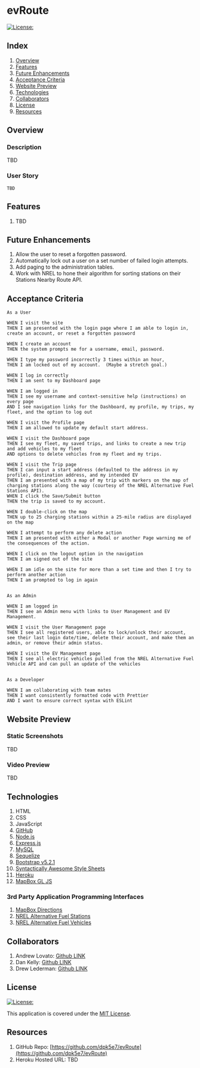 # evRoute

[![License:](https://img.shields.io/badge/License-MIT-yellow.svg)](https://opensource.org/licenses/MIT)

## Index

1. [Overview](#overview)
2. [Features](#features)
3. [Future Enhancements](#future-enhancements)
4. [Acceptance Criteria](#acceptance-criteria)
5. [Website Preview](#website-preview)
6. [Technologies](#technologies)
7. [Collaborators](#collaborators)
8. [License](#license)
9. [Resources](#resources)

## Overview

### Description

TBD

### User Story

```
TBD
```

## Features

1. TBD

## Future Enhancements

1. Allow the user to reset a forgotten password.
2. Automatically lock out a user on a set number of failed login attempts.
3. Add paging to the administration tables.
4. Work with NREL to hone their algorithm for sorting stations on their Stations Nearby Route API.

## Acceptance Criteria

```
As a User

WHEN I visit the site
THEN I am presented with the login page where I am able to login in, create an account, or reset a forgotten password

WHEN I create an account
THEN the system prompts me for a username, email, password.

WHEN I type my password incorrectly 3 times within an hour,
THEN I am locked out of my account.  (Maybe a stretch goal.)

WHEN I log in correctly
THEN I am sent to my Dashboard page 

WHEN I am logged in
THEN I see my username and context-sensitive help (instructions) on every page
AND I see navigation links for the Dashboard, my profile, my trips, my fleet, and the option to log out

WHEN I visit the Profile page
THEN I am allowed to update my default start address.

WHEN I visit the Dashboard page
THEN I see my fleet, my saved trips, and links to create a new trip and add vehicles to my fleet
AND options to delete vehicles from my fleet and my trips.

WHEN I visit the Trip page
THEN I can input a start address (defaulted to the address in my profile), destination address, and my intended EV
THEN I am presented with a map of my trip with markers on the map of charging stations along the way (courtesy of the NREL Alternative Fuel Stations API).
WHEN I click the Save/Submit button
THEN the trip is saved to my account.

WHEN I double-click on the map
THEN up to 25 charging stations within a 25-mile radius are displayed on the map

WHEN I attempt to perform any delete action
THEN I am presented with either a Modal or another Page warning me of the consequences of the action.

WHEN I click on the logout option in the navigation
THEN I am signed out of the site

WHEN I am idle on the site for more than a set time and then I try to perform another action
THEN I am prompted to log in again


As an Admin

WHEN I am logged in
THEN I see an Admin menu with links to User Management and EV Management.

WHEN I visit the User Management page
THEN I see all registered users, able to lock/unlock their account, see their last login date/time, delete their account, and make them an admin, or remove their admin status.

WHEN I visit the EV Management page
THEN I see all electric vehicles pulled from the NREL Alternative Fuel Vehicle API and can pull an update of the vehicles


As a Developer

WHEN I am collaborating with team mates
THEN I want consistently formatted code with Prettier
AND I want to ensure correct syntax with ESLint
```

## Website Preview

### Static Screenshots

TBD

### Video Preview

TBD

## Technologies

1. HTML
2. CSS
3. JavaScript
4. [GitHub](https://www.github.com)
5. [Node.js](https://nodejs.org/)
6. [Express.js](https://expressjs.com/)
7. [MySQL](https://www.mysql.com/)
8. [Sequelize](https://sequelize.org/)
9. [Bootstrap v5.2.1](https://www.getbootstrap.com)
10. [Syntactically Awesome Style Sheets](https://sass-lang.com/)
11. [Heroku](https://www.heroku.com/)
12. [MapBox GL JS](https://docs.mapbox.com/mapbox-gl-js/guides/)

### 3rd Party Application Programming Interfaces

1. [MapBox Directions](https://docs.mapbox.com/api/navigation/directions/)
2. [NREL Alternative Fuel Stations](https://developer.nrel.gov/docs/transportation/alt-fuel-stations-v1/)
3. [NREL Alternative Fuel Vehicles](https://developer.nrel.gov/docs/transportation/vehicles-v1/)

## Collaborators

1. Andrew Lovato: [Github LINK](https://github.com/drewlovato)
2. Dan Kelly: [Github LINK](https://github.com/dpk5e7)
3. Drew Lederman: [Github LINK](https://github.com/TREWSKII)

## License

[![License:](https://img.shields.io/badge/License-MIT-yellow.svg)](https://opensource.org/licenses/MIT)

This application is covered under the [MIT License](https://opensource.org/licenses/MIT).

## Resources

1. GitHub Repo: [https://github.com/dpk5e7/evRoute](https://github.com/dpk5e7/evRoute)
2. Heroku Hosted URL: TBD
